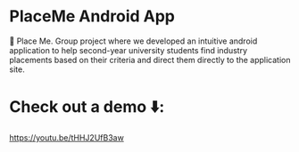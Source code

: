 # PlaceMe Android App
👔 Place Me. 
Group project where we developed an intuitive android application to help second-year university students find industry placements based on their criteria and direct them directly to the application site.

# Check out a demo ⬇️:
https://youtu.be/tHHJ2UfB3aw
